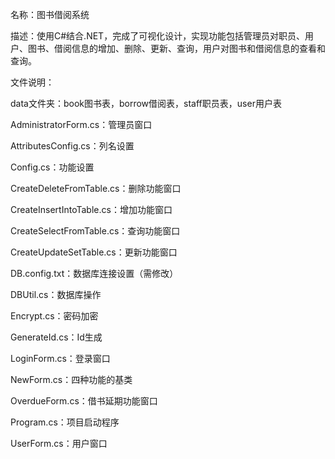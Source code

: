 名称：图书借阅系统
 
描述：使用C#结合.NET，完成了可视化设计，实现功能包括管理员对职员、用户、图书、借阅信息的增加、删除、更新、查询，用户对图书和借阅信息的查看和查询。
 
文件说明：
 
data文件夹：book图书表，borrow借阅表，staff职员表，user用户表
 
AdministratorForm.cs：管理员窗口
 
AttributesConfig.cs：列名设置
 
Config.cs：功能设置
 
CreateDeleteFromTable.cs：删除功能窗口
 
CreateInsertIntoTable.cs：增加功能窗口
 
CreateSelectFromTable.cs：查询功能窗口
 
CreateUpdateSetTable.cs：更新功能窗口
 
DB.config.txt：数据库连接设置（需修改）
 
DBUtil.cs：数据库操作
 
Encrypt.cs：密码加密
 
GenerateId.cs：Id生成
 
LoginForm.cs：登录窗口
 
NewForm.cs：四种功能的基类
 
OverdueForm.cs：借书延期功能窗口
 
Program.cs：项目启动程序
 
UserForm.cs：用户窗口



